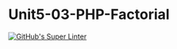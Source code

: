 # Unit5-03-PHP-Factorial
[![GitHub's Super Linter](https://github.com/ICS20-Programming-SirineC/Unit5-03-PHP-Factorial/workflows/GitHub's%20Super%20Linter/badge.svg)](https://github.com/ICS20-Programming-SirineC/Unit5-03-PHP-Factorial/actions)